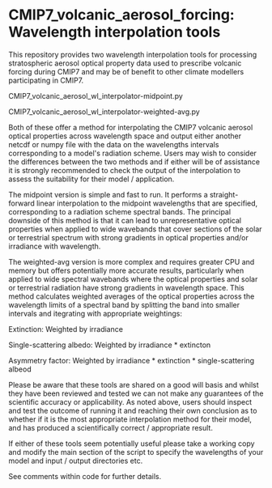 # CMIP7_volcanic_aerosol_forcing: Wavelength interpolation tools
This repository provides two wavelength interpolation tools for processing stratospheric aerosol optical property data used to prescribe volcanic forcing during CMIP7 and may be of benefit to other climate modellers participating in CMIP7. 

CMIP7_volcanic_aerosol_wl_interpolator-midpoint.py

CMIP7_volcanic_aerosol_wl_interpolator-weighted-avg.py

Both of these offer a method for interpolating the CMIP7 volcanic aerosol optical properties across wavelength space and output either 
another netcdf or numpy file with the data on the wavelengths intervals corresponding to a model's radiation scheme. Users may wish to consider the differences between the two methods and if either will be of assistance it is strongly recommended to check the output of the interpolation to assess the suitability for their model / application. 

The midpoint version is simple and fast to run. It performs a straight-forward linear interpolation to the midpoint
wavelengths that are specified, corresponding to a radiation scheme spectral bands. The principal downside of this method is that it can lead
to unrepresentative optical properties when applied to wide wavebands that cover sections of the solar or terrestrial
spectrum with strong gradients in optical properties and/or irradiance with wavelength.

The weighted-avg version is more complex and requires greater CPU and memory but offers potentially more accurate results, particularly when applied to wide spectral wavebands where the optical properties and solar or terrestrial radiation have strong gradients in wavelength space. This method calculates weighted averages of the optical properties across the wavelength limits of a spectral band by splitting the band into smaller intervals and itegrating with appropriate weightings:

  Extinction:                   Weighted by irradiance
  
  Single-scattering albedo:     Weighted by irradiance * extincton
  
  Asymmetry factor:             Weighted by irradiance * extinction * single-scattering albeod

Please be aware that these tools are shared on a good will basis and whilst they have been reviewed and tested we can not make any 
guarantees of the scientific accuracy or applicability. As noted above, users should inspect and test the outcome of running it and reaching 
their own conclusion as to whether if it is the most appropriate interpolation method for their model, and has produced a scientifically correct / appropriate result. 

If either of these tools seem potentially useful please take a working copy and modify the main section of the script to specify the 
wavelengths of your model and input / output directories etc. 

See comments within code for further details. 
